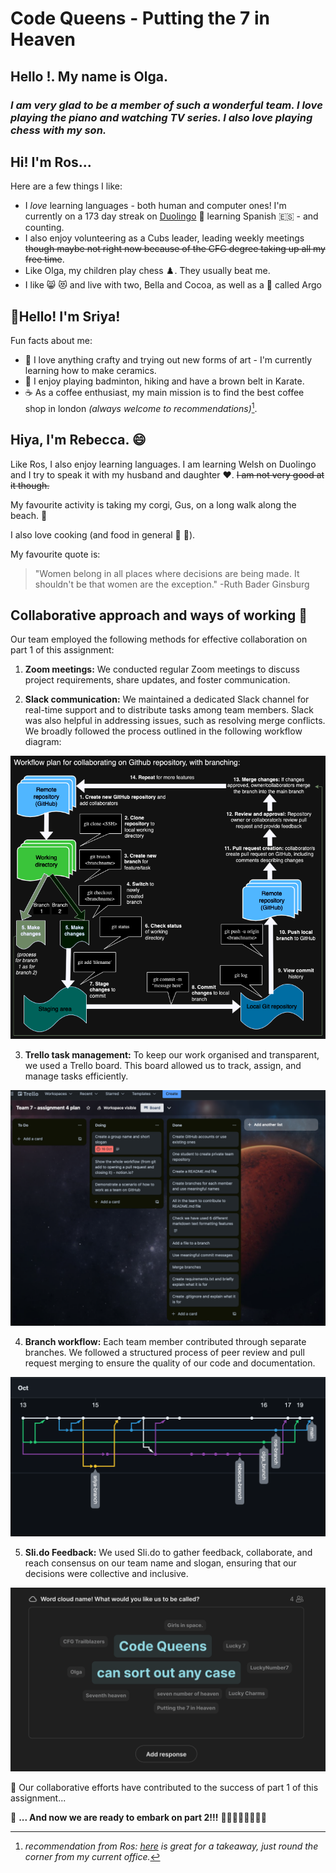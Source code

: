 # Code Queens - Putting the 7 in Heaven

## **Hello !. My name is Olga.**
### _I am very glad to be a member of such a wonderful team. I love playing the piano and watching TV series. I also love playing chess with my son._

## **Hi! I'm Ros...**

Here are a few things I like:
* I _love_ learning languages - both human and computer ones! I'm currently on a 173 day streak on [Duolingo](https://www.duolingo.com/) :owl: learning Spanish :es: - and counting. 
* I also enjoy volunteering as a Cubs leader, leading weekly meetings ~~though maybe not right now because of the CFG degree taking up all my free time~~. 
* Like Olga, my children play chess :chess_pawn:. They usually beat me.
* I like :smile_cat: :heart_eyes_cat: and live with two, Bella and Cocoa, as well as a :dog: called Argo

## **:wave:Hello! I'm Sriya!**

Fun facts about me:
* :art: I love anything crafty and trying out new forms of art - I'm currently learning how to make ceramics.
* :walking: I enjoy playing badminton, hiking and have a brown belt in Karate.
* :coffee: As a coffee enthusiast, my main mission is to find the best coffee shop in london _(always welcome to recommendations)_[^1].
[^1]: _recommendation from Ros: [here](https://maps.app.goo.gl/4UJNnEso4bRPTXgc7) is great for a takeaway, just round the corner from my current office._

## **Hiya, I'm Rebecca.** :smile:

Like Ros, I also enjoy learning languages. I am learning Welsh on Duolingo and I try to speak it with my husband and daughter :heart:. ~~I am not very good at it though.~~

My favourite activity is taking my corgi, Gus, on a long walk along the beach. :ocean:

I also love cooking (and food in general :sushi: :pizza:).

My favourite quote is:
>"Women belong in all places where decisions are being made. It shouldn't be that women are the exception." 
 -Ruth Bader Ginsburg


## **Collaborative approach and ways of working** :handshake:

Our team employed the following methods for effective collaboration on part 1 of this assignment:

1. **Zoom meetings:** We conducted regular Zoom meetings to discuss project requirements, share updates, and foster communication.

2. **Slack communication:** We maintained a dedicated Slack channel for real-time support and to distribute tasks among team members. Slack was also helpful in addressing issues, such as resolving merge conflicts. We broadly followed the process outlined in the following workflow diagram:

![Alt Workflow diagram](https://github.com/RosalindHook/group-7-cfg/blob/main/workflow-diagram.png)

3. **Trello task management:** To keep our work organised and transparent, we used a Trello board. This board allowed us to track, assign, and manage tasks efficiently.

![Alt Our Trello board](https://github.com/RosalindHook/group-7-cfg/blob/main/trello-board.png)

4. **Branch workflow:** Each team member contributed through separate branches. We followed a structured process of peer review and pull request merging to ensure the quality of our code and documentation.

![Alt Branching and merging for part 1](https://github.com/RosalindHook/group-7-cfg/blob/main/branching-diagram.png)

5. **Sli.do Feedback:** We used Sli.do to gather feedback, collaborate, and reach consensus on our team name and slogan, ensuring that our decisions were collective and inclusive.

![Alt Slid.do voting](https://github.com/RosalindHook/group-7-cfg/blob/main/slido-name-vote.png)

:raised_hands: Our collaborative efforts have contributed to the success of part 1 of this assignment...

:rocket: **... And now we are ready to embark on part 2!!!** :woman_technologist::woman_technologist::woman_technologist::woman_technologist: